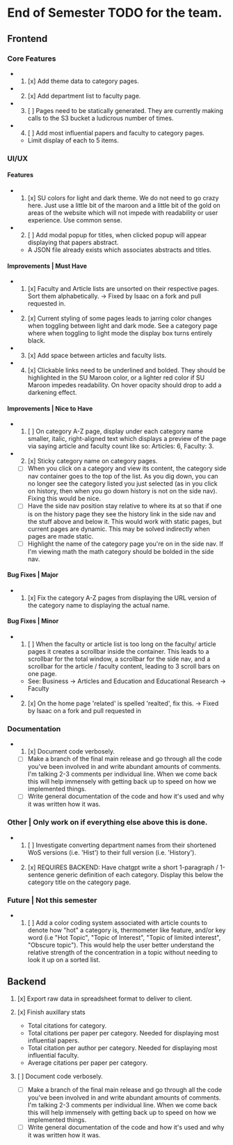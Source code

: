 # End of Semester TODO for the team.

## Frontend

### Core Features
- 1. [x] Add theme data to category pages.
- 2. [x] Add department list to faculty page.
- 3. [ ] Pages need to be statically generated. They are currently making calls to the S3 bucket a ludicrous number of times.
- 4. [ ] Add most influential papers and faculty to category pages.
  - Limit display of each to 5 items.

### UI/UX

#### Features
- 1. [x] SU colors for light and dark theme. We do not need to go crazy here. Just use a little bit of the maroon and a little bit of the gold on areas of the website which will not impede with readability or user experience. Use common sense.
- 2. [ ] Add modal popup for titles, when clicked popup will appear displaying that papers abstract.
  - A JSON file already exists which associates abstracts and titles.

#### Improvements | Must Have
- 1. [x] Faculty and Article lists are unsorted on their respective pages. Sort them alphabetically. -> Fixed by Isaac on a fork and pull requested in. 
- 2. [x] Current styling of some pages leads to jarring color changes when toggling between light and dark mode. See a category page where when toggling to light mode the display box turns entirely black.
- 3. [x] Add space between articles and faculty lists.
- 4. [x] Clickable links need to be underlined and bolded. They should be highlighted in the SU Maroon color, or a lighter red color if SU Maroon impedes readability. On hover opacity should drop to add a darkening effect.

#### Improvements | Nice to Have
- 1. [ ] On category A-Z page, display under each category name smaller, italic, right-aligned text which displays a preview of the page via saying article and faculty count like so: Articles: 6, Faculty: 3.
- 2. [x] Sticky category name on category pages.
  - [ ] When you click on a category and view its content, the category side nav container goes to the top of the list. As you dig down, you can no longer see the category listed you just selected (as in you click on history, then when you go down history is not on the side nav). Fixing this would be nice.
  - [ ] Have the side nav position stay relative to where its at so that if one is on the history page they see the history link in the side nav and the stuff above and below it. This would work with static pages, but current pages are dynamic. This may be solved indirectly when pages are made static.
  - [ ] Highlight the name of the category page you're on in the side nav. If I'm viewing math the math category should be bolded in the side nav.

#### Bug Fixes | Major
- 1. [x] Fix the category A-Z pages from displaying the URL version of the category name to displaying the actual name.

#### Bug Fixes | Minor
- 1. [ ] When the faculty or article list is too long on the faculty/ article pages it creates a scrollbar inside the container. This leads to a scrollbar for the total window, a scrollbar for the side nav, and a scrollbar for the article / faculty content, leading to 3 scroll bars on one page.
    - See: Business -> Articles and Education and Educational Research -> Faculty
- 2. [x] On the home page 'related' is spelled 'realted', fix this. -> Fixed by Isaac on a fork and pull requested in

### Documentation
- 1. [x] Document code verbosely. 
   - [ ] Make a branch of the final main release and go through all the code you've been involved in and write abundant amounts of comments. I'm talking 2-3 comments per individual line. When we come back this will help immensely with getting back up to speed on how we implemented things.
   - [ ] Write general documentation of the code and how it's used and why it was written how it was.

### Other | Only work on if everything else above this is done.
- 1. [ ] Investigate converting department names from their shortened WoS versions (i.e. 'Hist') to their full version (i.e. 'History').
- 2. [x] REQUIRES BACKEND: Have chatgpt write a short 1-paragraph / 1-sentence generic definition of each category. Display this below the category title on the category page.

### Future | Not this semester
- 1. [ ] Add a color coding system associated with article counts to denote how "hot" a category is, thermometer like feature, and/or key word (i.e "Hot Topic", "Topic of Interest", "Topic of limited interest", "Obscure topic"). This would help the user better understand the relative strength of the concentration in a topic without needing to look it up on a sorted list.

## Backend
1. [x] Export raw data in spreadsheet format to deliver to client.  
2. [x] Finish auxillary stats
   - Total citations for category.
   - Total citations per paper per category. Needed for displaying most influential papers.
   - Total citation per author per category. Needed for displaying most influential faculty.
   - Average citations per paper per category.

3. [ ] Document code verbosely. 
   - [ ] Make a branch of the final main release and go through all the code you've been involved in and write abundant amounts of comments. I'm talking 2-3 comments per individual line. When we come back this will help immensely with getting back up to speed on how we implemented things.
   - [ ] Write general documentation of the code and how it's used and why it was written how it was.
